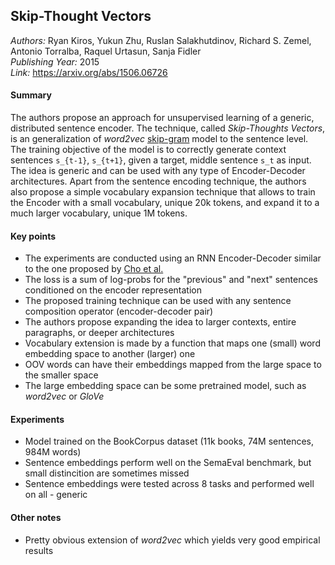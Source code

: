 ## Skip-Thought Vectors
_Authors:_ Ryan Kiros, Yukun Zhu, Ruslan Salakhutdinov, Richard S. Zemel, Antonio Torralba, Raquel Urtasun, Sanja Fidler   
_Publishing Year:_ 2015   
_Link:_ https://arxiv.org/abs/1506.06726

#### Summary
The authors propose an approach for unsupervised learning of a generic, distributed sentence encoder. The technique, called _Skip-Thoughts Vectors_, is an generalization of _word2vec_ [skip-gram](dist-representation-words.md) model to the sentence level. The training objective of the model is to correctly generate context sentences `s_{t-1}`, `s_{t+1}`, given a target, middle sentence `s_t` as input. The idea is generic and can be used with any type of Encoder-Decoder architectures. Apart from the sentence encoding technique, the authors also propose a simple vocabulary expansion technique that allows to train the Encoder with a small vocabulary, unique 20k tokens, and expand it to a much larger vocabulary, unique 1M tokens.

#### Key points
- The experiments are conducted using an RNN Encoder-Decoder similar to the one proposed by [Cho et al.](learning-phrase-repr.md)
- The loss is a sum of log-probs for the "previous" and "next" sentences conditioned on the encoder representation
- The proposed training technique can be used with any sentence composition operator (encoder-decoder pair)
- The authors propose expanding the idea to larger contexts, entire paragraphs, or deeper architectures
- Vocabulary extension is made by a function that maps one (small) word embedding space to another (larger) one
- OOV words can have their embeddings mapped from the large space to the smaller space
- The large embedding space can be some pretrained model, such as _word2vec_ or _GloVe_

#### Experiments
- Model trained on the BookCorpus dataset (11k books, 74M sentences, 984M words)
- Sentence embeddings perform well on the SemaEval benchmark, but small distincition are sometimes missed
- Sentence embeddings were tested across 8 tasks and performed well on all - generic

#### Other notes
- Pretty obvious extension of _word2vec_ which yields very good empirical results
